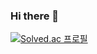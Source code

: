 ### Hi there 👋
[![Solved.ac 프로필](http://mazassumnida.wtf/api/v2/generate_badge?boj=stardino99)](https://solved.ac/stardino99)
<!--
**ws19999/ws19999** is a ✨ _special_ ✨ repository because its `README.md` (this file) appears on your GitHub profile.

Here are some ideas to get you started:

- 🔭 I’m currently working on ... 
- 🌱 I’m currently learning ... python C++
- 👯 I’m looking to collaborate on ...
- 🤔 I’m looking for help with ...
- 💬 Ask me about ...
- 📫 How to reach me: ...
- 😄 Pronouns: ...
- ⚡ Fun fact: ...
-->
